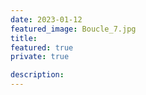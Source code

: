 ```yaml
---
date: 2023-01-12
featured_image: Boucle_7.jpg
title: 
featured: true
private: true

description: 
---
```

